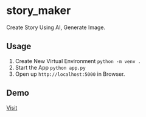 # story_maker
Create Story Using AI, Generate Image.

## Usage

1. Create New Virtual Environment  `python -m venv .`
2. Start the App `python app.py`
3. Open up `http://localhost:5000` in Browser.

## Demo
<a href="https://story-maker-ochre.vercel.app/">Visit</a>
